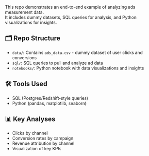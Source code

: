 This repo demonstrates an end-to-end example of analyzing ads measurement data.  
It includes dummy datasets, SQL queries for analysis, and Python visualizations for insights.

## 🗂️ Repo Structure
- `data/`: Contains `ads_data.csv` - dummy dataset of user clicks and conversions
- `sql/`: SQL queries to pull and analyze ad data
- `notebooks/`: Python notebook with data visualizations and insights

## 🛠️ Tools Used
- SQL (Postgres/Redshift-style queries)
- Python (pandas, matplotlib, seaborn)

## 📊 Key Analyses
- Clicks by channel
- Conversion rates by campaign
- Revenue attribution by channel
- Visualization of key KPIs
